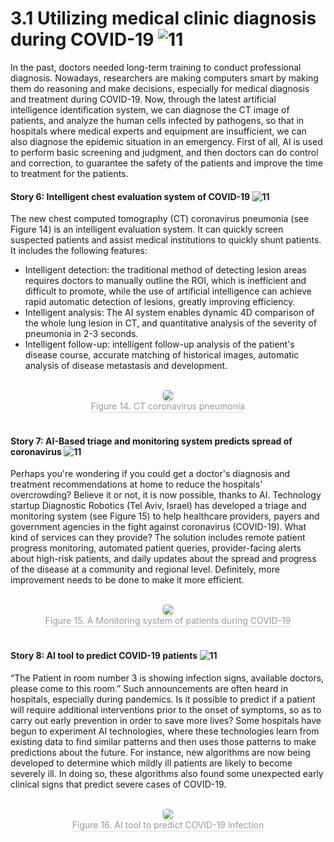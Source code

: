 # 3.1 Utilizing medical clinic diagnosis during COVID-19 ![11](https://img.shields.io/badge/Age-11%2B-blueviolet)

In the past, doctors needed long-term training to conduct professional diagnosis. Nowadays, researchers are making computers smart by making them do reasoning and make decisions, especially for medical diagnosis and treatment during COVID-19. Now, through the latest artificial intelligence identification system, we can diagnose the CT image of patients, and analyze the human cells infected by pathogens, so that in hospitals where medical experts and equipment are insufficient, we can also diagnose the epidemic situation in an emergency. First of all, AI is used to perform basic screening and judgment, and then doctors can do control and correction, to guarantee the safety of the patients and improve the time to treatment for the patients.

#### Story 6: Intelligent chest evaluation system of COVID-19 ![11](https://img.shields.io/badge/Age-11%2B-blueviolet)

The new chest computed tomography (CT) coronavirus pneumonia (see Figure 14) is an intelligent evaluation system. It can quickly screen suspected patients and assist medical institutions to quickly shunt patients. It includes the following features:

- Intelligent detection: the traditional method of detecting lesion areas requires doctors to manually outline the ROI, which is inefficient and difficult to promote, while the use of artificial intelligence can achieve rapid automatic detection of lesions, greatly improving efficiency.
- Intelligent analysis: The AI system enables dynamic 4D comparison of the whole lung lesion in CT, and quantitative analysis of the severity of pneumonia in 2-3 seconds.
- Intelligent follow-up: intelligent follow-up analysis of the patient's disease course, accurate matching of historical images, automatic analysis of disease metastasis and development.

<br>
<center>
    <img style="border-radius: 0.3125em;
    box-shadow: 0 2px 4px 0 rgba(34,36,38,.12),0 2px 10px 0 rgba(34,36,38,.08);"
    src="https://md.hass.live/ai14.png">
    <br>
    <div style="color:orange; border-bottom: 1px solid #d9d9d9;
    display: inline-block;
    color: #999;
    padding: 1px;">Figure 14. CT coronavirus pneumonia</div>
</center>
<br>

#### Story 7: AI-Based triage and monitoring system predicts spread of coronavirus ![11](https://img.shields.io/badge/Age-11%2B-blueviolet)

Perhaps you're wondering if you could get a doctor's diagnosis and treatment recommendations at home to reduce the hospitals' overcrowding? Believe it or not, it is now possible, thanks to AI. Technology startup Diagnostic Robotics (Tel Aviv, Israel) has developed a triage and monitoring system (see Figure 15) to help healthcare providers, payers and government agencies in the fight against coronavirus (COVID-19). What kind of services can they provide? The solution includes remote patient progress monitoring, automated patient queries, provider-facing alerts about high-risk patients, and daily updates about the spread and progress of the disease at a community and regional level. Definitely, more improvement needs to be done to make it more efficient.

<br>
<center>
    <img style="border-radius: 0.3125em;
    box-shadow: 0 2px 4px 0 rgba(34,36,38,.12),0 2px 10px 0 rgba(34,36,38,.08);"
    src="https://md.hass.live/ai15.png">
    <br>
    <div style="color:orange; border-bottom: 1px solid #d9d9d9;
    display: inline-block;
    color: #999;
    padding: 1px;">Figure 15.  A Monitoring system of patients during COVID-19</div>
</center>
<br>

#### Story 8: AI tool to predict COVID-19 patients ![11](https://img.shields.io/badge/Age-11%2B-blueviolet)

“The Patient in room number 3 is showing infection signs, available doctors, please come to this room.” Such announcements are often heard in hospitals, especially during pandemics. Is it possible to predict if a patient will require additional interventions prior to the onset of symptoms, so as to carry out early prevention in order to save more lives? Some hospitals have begun to experiment AI technologies, where these technologies learn from existing data to find similar patterns and then uses those patterns to make predictions about the future. For instance, new algorithms are now being developed to determine which mildly ill patients are likely to become severely ill. In doing so, these algorithms also found some unexpected early clinical signs that predict severe cases of COVID-19.

<br>
<center>
    <img style="border-radius: 0.3125em;
    box-shadow: 0 2px 4px 0 rgba(34,36,38,.12),0 2px 10px 0 rgba(34,36,38,.08);"
    src="https://md.hass.live/ai16.png">
    <br>
    <div style="color:orange; border-bottom: 1px solid #d9d9d9;
    display: inline-block;
    color: #999;
    padding: 1px;">Figure 16.  AI tool to predict COVID-19 infection</div>
</center>
<br>
